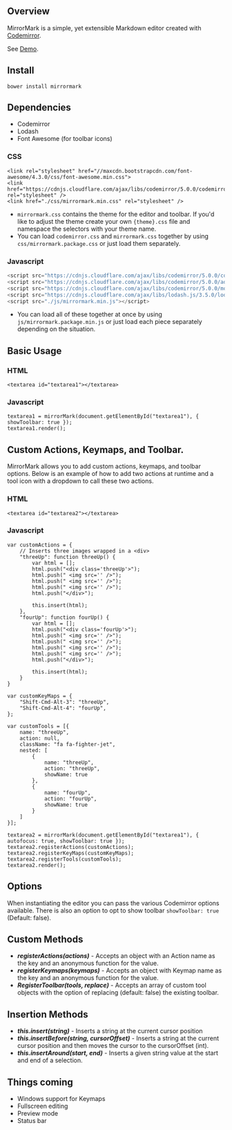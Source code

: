 ## Overview

MirrorMark is a simple, yet extensible Markdown editor created with [Codemirror](http://www.codemirror.net). 

See [Demo](http://themusicbed.github.io/MirrorMark/).

## Install

```
bower install mirrormark
```

## Dependencies
* Codemirror
* Lodash
* Font Awesome (for toolbar icons)

### CSS

```
<link rel="stylesheet" href="//maxcdn.bootstrapcdn.com/font-awesome/4.3.0/css/font-awesome.min.css">
<link href="https://cdnjs.cloudflare.com/ajax/libs/codemirror/5.0.0/codemirror.css" rel="stylesheet" />
<link href="./css/mirrormark.min.css" rel="stylesheet" />
```
* `mirrormark.css` contains the theme for the editor and toolbar. If you'd like to adjust the theme create your own `{theme}.css` file and namespace the selectors with your theme name.
* You can load `codemirror.css` and `mirrormark.css` together by using `css/mirrormark.package.css` or just load them separately.

### Javascript

```javascript
<script src="https://cdnjs.cloudflare.com/ajax/libs/codemirror/5.0.0/codemirror.min.js"></script>
<script src="https://cdnjs.cloudflare.com/ajax/libs/codemirror/5.0.0/addon/edit/continuelist.min.js"></script>
<script src="https://cdnjs.cloudflare.com/ajax/libs/codemirror/5.0.0/mode/markdown/markdown.min.js"></script>
<script src="https://cdnjs.cloudflare.com/ajax/libs/lodash.js/3.5.0/lodash.min.js"></script>
<script src="./js/mirrormark.min.js"></script>
```
* You can load all of these together at once by using `js/mirrormark.package.min.js` or just load each piece separately depending on the situation.

## Basic Usage
### HTML
```
<textarea id="textarea1"></textarea>
```

### Javascript
```
textarea1 = mirrorMark(document.getElementById("textarea1"), { showToolbar: true });
textarea1.render();
```

## Custom Actions, Keymaps, and Toolbar.
MirrorMark allows you to add custom actions, keymaps, and toolbar options. Below is an example of how to add two actions at runtime and a tool icon with a dropdown to call these two actions.

### HTML
```
<textarea id="textarea2"></textarea>
```

### Javascript
```
var customActions = {
	// Inserts three images wrapped in a <div>
	"threeUp": function threeUp() {
		var html = [];
		html.push("<div class='threeUp'>");
		html.push("	<img src='' />");
		html.push("	<img src='' />");
		html.push("	<img src='' />");
		html.push("</div>");

		this.insert(html);
	},
	"fourUp": function fourUp() {
		var html = [];
		html.push("<div class='fourUp'>");
		html.push("	<img src='' />");
		html.push("	<img src='' />");
		html.push("	<img src='' />");
		html.push("	<img src='' />");
		html.push("</div>");

		this.insert(html);
	}
}

var customKeyMaps = { 
	"Shift-Cmd-Alt-3": "threeUp",
	"Shift-Cmd-Alt-4": "fourUp",
};

var customTools = [{ 
	name: "threeUp", 
	action: null, 
	className: "fa fa-fighter-jet", 
	nested: [
	    { 
    		name: "threeUp", 
    		action: "threeUp", 
    		showName: true
    	},
    	{
    		name: "fourUp", 
    		action: "fourUp", 
    		showName: true
    	}
	]
}];

textarea2 = mirrorMark(document.getElementById("textarea1"), { autofocus: true, showToolbar: true });
textarea2.registerActions(customActions);
textarea2.registerKeyMaps(customKeyMaps);
textarea2.registerTools(customTools);
textarea2.render();
```

## Options
When instantiating the editor you can pass the various Codemirror options available. There is also an option to opt to show toolbar ``` showToolbar: true ``` (Default: false).

## Custom Methods
* ***registerActions(actions)*** - Accepts an object with an Action name as the key and an anonymous function for the value.
* ***registerKeymaps(keymaps)*** - Accepts an object with Keymap name as the key and an anonymous function for the value.
* ***RegisterToolbar(tools, replace)*** - Accepts an array of custom tool objects with the option of replacing (default: false) the existing toolbar.

## Insertion Methods
* ***this.insert(string)*** - Inserts a string at the current cursor position
* ***this.insertBefore(string, cursorOffset)*** - Inserts a string at the current cursor position and then moves the cursor to the cursorOffset (int).
* ***this.insertAround(start, end)*** - Inserts a given string value at the start and end of a selection.

## Things coming
* Windows support for Keymaps
* Fullscreen editing
* Preview mode
* Status bar


